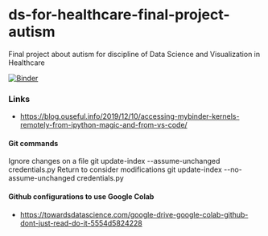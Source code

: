 # ds-for-healthcare-final-project-autism
Final project about autism for discipline of Data Science and Visualization in Healthcare

[![Binder](https://mybinder.org/badge_logo.svg)](https://mybinder.org/v2/gh/seoruosa/ds-for-healthcare-final-project-autism/master)

### Links
* https://blog.ouseful.info/2019/12/10/accessing-mybinder-kernels-remotely-from-ipython-magic-and-from-vs-code/

#### Git commands
Ignore changes on a file
    git update-index --assume-unchanged credentials.py
Return to consider modifications
    git update-index --no-assume-unchanged credentials.py

#### Github configurations to use Google Colab
* https://towardsdatascience.com/google-drive-google-colab-github-dont-just-read-do-it-5554d5824228